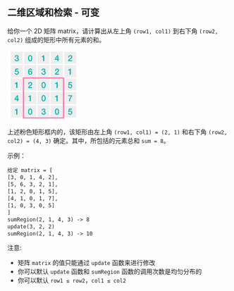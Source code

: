 ## 二维区域和检索 - 可变

给你一个 2D 矩阵 matrix，请计算出从左上角 `(row1, col1)` 到右下角 `(row2, col2)` 组成的矩形中所有元素的和。

![](../images/308.range-sum-query-2d-mutable.png)

上述粉色矩形框内的，该矩形由左上角 `(row1, col1) = (2, 1)` 和右下角 `(row2, col2) = (4, 3)` 确定。其中，所包括的元素总和 `sum = 8`。

示例：

```
给定 matrix = [
[3, 0, 1, 4, 2],
[5, 6, 3, 2, 1],
[1, 2, 0, 1, 5],
[4, 1, 0, 1, 7],
[1, 0, 3, 0, 5]
]
sumRegion(2, 1, 4, 3) -> 8
update(3, 2, 2)
sumRegion(2, 1, 4, 3) -> 10
```

注意:

* 矩阵 `matrix` 的值只能通过 `update` 函数来进行修改
* 你可以默认 `update` 函数和 `sumRegion` 函数的调用次数是均匀分布的
* 你可以默认 `row1 ≤ row2`，`col1 ≤ col2`
